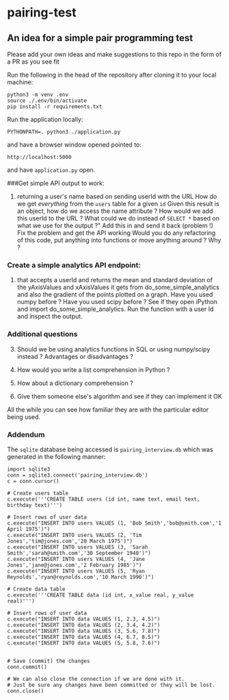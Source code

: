 # pairing-test
## An idea for a simple pair programming test
Please add your own ideas and make suggestions to this repo in the form of a PR as you see fit


Run the following in the head of the repository after cloning it to your local machine:

```
python3 -m venv .env
source ./.env/bin/activate
pip install -r requirements.txt
```


Run the application locally: 

```
PYTHONPATH=. python3 ./application.py
```

and have a browser window opened pointed to:

```
http://localhost:5000
```

and have `application.py` open.

###Get simple API output to work:
1. returning a user's name based on sending userId with the URL
How do we get *everything* from the `users` table for a given `id`
Given this result is an object, how do we access the name attribute ?
How would we add this userId to the URL ?
What could we do instead of `SELECT *` based on what we use for the output ?" 
Add this in and send it back (problem !)
Fix the problem and get the API working
Would you do any refactoring of this code, put anything into functions or move anything around ? Why ?


### Create a simple analytics API endpoint: 
1. that accepts a userId and returns the mean and standard deviation of the yAxisValues and xAxisValues it gets from do_some_simple_analytics and also the gradient of the points plotted on a graph.
Have you used numpy before ? 
Have you used scipy before ?
See if they open iPython and import do_some_simple_analytics. 
Run the function with a user Id and inspect the output.

### Additional questions

3. Should we be using analytics functions in SQL or using numpy/scipy instead ? Advantages or disadvantages ?

4. How would you write a list comprehension in Python ?

5. How about a dictionary comprehension ?

6. Give them someone else's algorithm and see if they can implement it OK

All the while you can see how familiar they are with the particular editor being used.

### Addendum

The `sqlite` database being accessed is `pairing_interview.db` which was generated in the following manner:

```
import sqlite3
conn = sqlite3.connect('pairing_interview.db')
c = conn.cursor()

# Create users table
c.execute('''CREATE TABLE users (id int, name text, email text, birthday text)''')

# Insert rows of user data
c.execute("INSERT INTO users VALUES (1, 'Bob Smith','bob@smith.com','1 April 1975')")
c.execute("INSERT INTO users VALUES (2, 'Tim Jones','tim@jones.com','20 March 1975')")
c.execute("INSERT INTO users VALUES (3, 'Sarah Smith','sarah@smith.com','30 September 1940')")
c.execute("INSERT INTO users VALUES (4, 'Jane Jones','jane@jones.com','2 February 1985')")
c.execute("INSERT INTO users VALUES (5, 'Ryan Reynolds','ryan@reynolds.com','10 March 1990')")

# Create data table
c.execute('''CREATE TABLE data (id int, x_value real, y_value real)''')

# Insert rows of user data
c.execute("INSERT INTO data VALUES (1, 2.3, 4.5)")
c.execute("INSERT INTO data VALUES (2, 3.4, 4.2)")
c.execute("INSERT INTO data VALUES (3, 5.6, 7.8)")
c.execute("INSERT INTO data VALUES (4, 6.7, 8.5)")
c.execute("INSERT INTO data VALUES (5, 5.8, 7.6)")


# Save (commit) the changes
conn.commit()

# We can also close the connection if we are done with it.
# Just be sure any changes have been committed or they will be lost.
conn.close()
```
